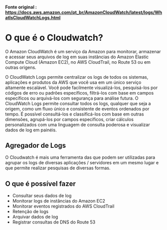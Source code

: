 #### Fonte original : https://docs.aws.amazon.com/pt_br/AmazonCloudWatch/latest/logs/WhatIsCloudWatchLogs.html

# O que é o Cloudwatch?

O Amazon CloudWatch é um serviço da Amazon para monitorar, armazenar e acessar seus arquivos de log em suas instâncias do Amazon Elastic Compute Cloud (Amazon EC2), no AWS CloudTrail, no Route 53 ou em outras origens.

O CloudWatch Logs permite centralizar os logs de todos os sistemas, aplicações e produtos da AWS que você usa em um único serviço altamente escalável. 
Você pode facilmente visualizá-los, pesquisá-los por códigos de erro ou padrões específicos, filtrá-los com base em campos específicos ou arquivá-los com segurança para análise futura.
O CloudWatch Logs permite consultar todos os logs, qualquer que seja a origem, como um fluxo único e consistente de eventos ordenados por tempo. É possível consultá-los e classificá-los com base em outras dimensões, agrupá-los por campos específicos, criar cálculos personalizados com uma linguagem de consulta poderosa e visualizar dados de log em painéis.


## Agregador de Logs

O Cloudwatch é mais uma ferramenta das que podem ser utilizadas para agrupar os logs de diversas aplicações / servidores em um mesmo lugar e que permite realizar pesquisas de diversas formas.

## O que é possível fazer 

- Consultar seus dados de log
- Monitorar logs de instâncias do Amazon EC2
- Monitorar eventos registrados do AWS CloudTrail
- Retenção de logs
- Arquivar dados de log
- Registrar consultas de DNS do Route 53

